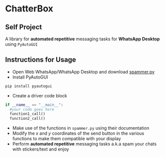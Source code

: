 # ChatterBox

## Self Project

A library for **automated repetitive** messaging tasks for **WhatsApp Desktop** using `PyAutoGUI`

## Instructions for Usage

- Open Web WhatsApp/WhatsApp Desktop and download [spammer.py](https://github.com/rohankalbag/ChatterBox/blob/main/spammer.py) 
- Install PyAutoGUI

```bash 
pip install pyautogui
```

- Create a driver code block

```python
if __name__ == "__main__":
  #your code goes here
  function1_call()
  function2_call()
```

- Make use of the functions in `spammer.py` using their documentation
- Modify the $x$ and $y$ coordinates of the send button in the various functions to make them compatible with your display
- Perform **automated repetitive** messaging tasks a.k.a spam your chats with stickers/text and enjoy

